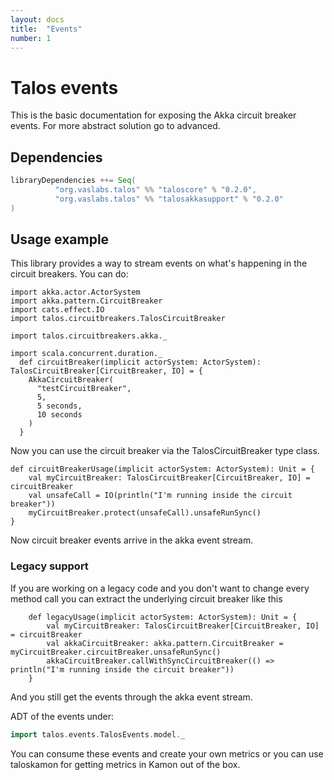 ```yaml
---
layout: docs
title:  "Events"
number: 1
---
```



# Talos events

This is the basic documentation for exposing the Akka circuit breaker events. For more abstract solution go to advanced.

## Dependencies

```scala
libraryDependencies ++= Seq(
          "org.vaslabs.talos" %% "taloscore" % "0.2.0",
          "org.vaslabs.talos" %% "talosakkasupport" % "0.2.0"
)
```
## Usage example

This library provides a way to stream events on what's happening in the circuit breakers. You can do:

```tut:silent
import akka.actor.ActorSystem
import akka.pattern.CircuitBreaker
import cats.effect.IO
import talos.circuitbreakers.TalosCircuitBreaker

import talos.circuitbreakers.akka._

import scala.concurrent.duration._
  def circuitBreaker(implicit actorSystem: ActorSystem): TalosCircuitBreaker[CircuitBreaker, IO] = {
    AkkaCircuitBreaker(
      "testCircuitBreaker",
      5,
      5 seconds,
      10 seconds
    )
  }
```

Now you can use the circuit breaker via the TalosCircuitBreaker type class.
```tut:silent
def circuitBreakerUsage(implicit actorSystem: ActorSystem): Unit = {
    val myCircuitBreaker: TalosCircuitBreaker[CircuitBreaker, IO] = circuitBreaker
    val unsafeCall = IO(println("I'm running inside the circuit breaker"))
    myCircuitBreaker.protect(unsafeCall).unsafeRunSync()
}
```

Now circuit breaker events arrive in the akka event stream.

### Legacy support
If you are working on a legacy code and you don't want to change every method call you can extract the underlying circuit breaker like this
```tut:silent
    def legacyUsage(implicit actorSystem: ActorSystem): Unit = {
        val myCircuitBreaker: TalosCircuitBreaker[CircuitBreaker, IO] = circuitBreaker
        val akkaCircuitBreaker: akka.pattern.CircuitBreaker = myCircuitBreaker.circuitBreaker.unsafeRunSync()
        akkaCircuitBreaker.callWithSyncCircuitBreaker(() => println("I'm running inside the circuit breaker"))
    }
```
And you still get the events through the akka event stream.

ADT of the events under:

```scala
import talos.events.TalosEvents.model._
```

You can consume these events and create your own metrics or you can use taloskamon for getting metrics in Kamon out of the box. 

